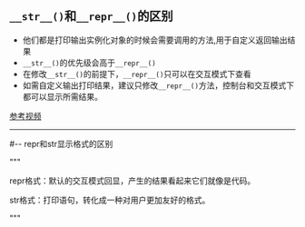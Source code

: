## `__str__()`和`__repr__()`的区别

* 他们都是打印输出实例化对象的时候会需要调用的方法,用于自定义返回输出结果
* `__str__()`的优先级会高于`__repr__()`
* 在修改`__str__()`的前提下，`__repr__()`只可以在交互模式下查看
* 如需自定义输出打印结果，建议只修改`__repr__()`方法，控制台和交互模式下都可以显示所需结果。

[参考视频](https://www.bilibili.com/video/BV1N3411e7zo/?spm_id_from=333.337.search-card.all.click)





---

\#-- repr和str显示格式的区别

  """

  repr格式：默认的交互模式回显，产生的结果看起来它们就像是代码。

  str格式：打印语句，转化成一种对用户更加友好的格式。

  """